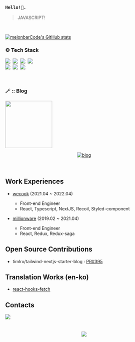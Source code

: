 ### `Hello!👋.`


> JAVASCRIPT!
<!-- <p align="center">
  <a href="https://github.com/melonbarCode" target="_blank">
   <img src="https://capsule-render.vercel.app/api?type=soft&color=auto&height=150&section=header&text=JAE-HYEON-CHOI&fontSize=70&animation=twinkling" alt="melonbarCode's GitHub stats" width="100%"/>
  </a>
</p> -->
<br/>

<p align="left">
   <a href="https://github.com/melonbarCode" target="_blank">
    <img src="https://github-readme-stats.vercel.app/api?username=melonbarCode" alt="melonbarCode's GitHub stats"/>
   </a>
</p>
  

<h3 align="left"> ⚙️ Tech Stack</h3>

<p align="left"> </p>

<p align="left">
  <img src="https://img.shields.io/badge/HTML5-E34F26?style=for-the-badge&logo=HTML5&logoColor=white"/></a>&nbsp
  <img src="https://img.shields.io/badge/Javascript-ffb13b?style=for-the-badge&logo=javascript&logoColor=white"/></a>&nbsp 
  <img src="https://img.shields.io/badge/css-1572B6?style=for-the-badge&logo=css3&logoColor=white"/></a>&nbsp 
  <img src="https://img.shields.io/badge/TypeScript-3178C6?style=for-the-badge&logo=TypeScript&logoColor=white"/></a>&nbsp 
  <br>
  <img src="https://img.shields.io/badge/React-61DAFB?style=for-the-badge&logo=React&logoColor=white"/></a>&nbsp 
  <img src="https://img.shields.io/badge/Next.JS-000000?style=for-the-badge&logo=Next.js&logoColor=white"/></a>&nbsp 
  <img src="https://img.shields.io/badge/styled--components-DB7093?style=for-the-badge&logo=styled-components&logoColor=white"/></a>&nbsp 
</p>

<br>

<h3 align="left">🪄 :: Blog </h3>

<div align="left" style="text-align:center">
  <p align="left">
    <a href="https://melonbarcode.vercel.app/" target="_blank">
     <img src="https://github.com/melonbarCode.png" width="150px" height="150px"/>
    </a>
  </p>
   <a href="https://melonbarcode.vercel.app/" target="_blank">
    <img alt="blog" src="https://img.shields.io/badge/BLOG-melonbarcode's blog-green?logo=storyblok&style=for-the-badge">
   </a>
</div>
  
<br>
<br>

## Work Experiences

- [wecook](https://wecook.co.kr/) (2021.04 ~ 2022.04)
  - Front-end Engineer
  - React, Typescript, NextJS, Recoil, Styled-component
  
- [millionware](https://www.millionware.io/) (2019.02 ~ 2021.04)
  - Front-end Engineer
  - React, Redux, Redux-saga

## Open Source Contributions
- timlrx/tailwind-nextjs-starter-blog : [PR#395](https://github.com/timlrx/tailwind-nextjs-starter-blog/pull/395)

## Translation Works (en-ko)
- [react-hooks-fetch](https://github.com/melonbarCode/react-hooks-fetch)

## Contacts
 <p align="left">
 <a href="mailto:melonbarcode@gmail.com"><img src="https://img.shields.io/badge/Gmail-d14836?style=for-the-badge&logo=Gmail&logoColor=white&link=melonbarcode@gmail.com"/></a>
</p>


#

<p align="center">
  <a href="https://hits.seeyoufarm.com"><img src="https://hits.seeyoufarm.com/api/count/incr/badge.svg?url=https%3A%2F%2Fgithub.com%2FmelonbarCode%2Fhit-counter&count_bg=%23A7DB81&title_bg=%23555555&icon=&icon_color=%23E7E7E7&title=hits&edge_flat=true"/></a>
</p>


